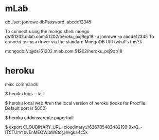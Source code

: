 mLab
====

dbUser: jonrowe
dbPassword: abcde12345

To connect using the mongo shell:
mongo ds151202.mlab.com:51202/heroku_pxj9qp18 -u jonrowe -p abcde12345
To connect using a driver via the standard MongoDB URI (what's this?):

mongodb://<dbuser>:<dbpassword>@ds151202.mlab.com:51202/heroku_pxj9qp18


heroku
======

misc commands

$ heroku logs --tail

$ heroku local web #run the local version of heroku (looks for Procfile. Default port is 5000)

$ heroku addons:create papertrail

$ export CLOUDINARY_URL=cloudinary://626785482432199:9xrQ_-iT0TUmYbvEnMEQWlbW8tc@hkgka4c5k